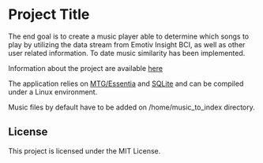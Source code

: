 # Project Title

The end goal is to create a music player able to determine which songs to play by utilizing the data stream from Emotiv Insight BCI, as well as other user related information. To date music similarity has been implemented.

Information about the project are available [here](http://www.sarantinos.me/#musiceeg)

The application relies on [MTG/Essentia](http://essentia.upf.edu/documentation/) and [SQLite](https://sqlite.org/) and can be compiled under a Linux environment.

Music files by default have to be added on /home/music_to_index directory.

## License

This project is licensed under the MIT License.
